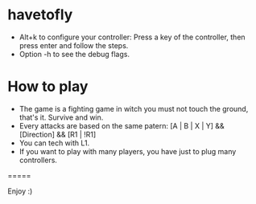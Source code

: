 havetofly
=========
 - Alt+k to configure your controller: Press a key of the controller, then press enter and follow the steps.
 - Option -h to see the debug flags.

How to play
==========
 - The game is a fighting game in witch you must not touch the ground, that's it. Survive and win.
 - Every attacks are based on the same patern: [A | B | X | Y] && [Direction] && [R1 | !R1]
 - You can tech with L1.
 - If you want to play with many players, you have just to plug many controllers.

=====

Enjoy :)
